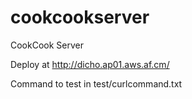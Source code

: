 cookcookserver
==============

CookCook Server


Deploy at http://dicho.ap01.aws.af.cm/

Command to test in test/curlcommand.txt


